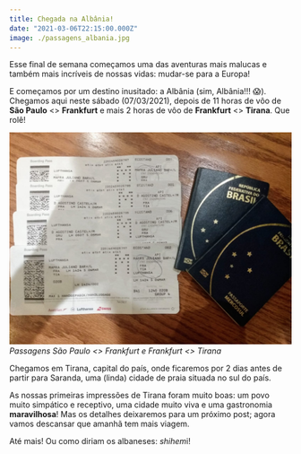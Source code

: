 ```yaml
---
title: Chegada na Albânia!
date: "2021-03-06T22:15:00.000Z"
image: ./passagens_albania.jpg
---
```


Esse final de semana começamos uma das aventuras mais malucas e também mais incríveis de nossas vidas: mudar-se para a Europa!

E começamos por um destino inusitado: a Albânia (sim, Albânia!!! 😱). Chegamos aqui neste sábado (07/03/2021), depois de 11 horas de vôo de **São Paulo** <> **Frankfurt** e mais 2 horas de vôo de **Frankfurt** <> **Tirana**. Que rolê!

![Passagem Albania](./passagens_albania.jpg)
*Passagens São Paulo <> Frankfurt e Frankfurt <> Tirana*

Chegamos em Tirana, capital do país, onde ficaremos por 2 dias antes de partir para Saranda, uma (linda) cidade de praia situada no sul do país.

As nossas primeiras impressões de Tirana foram muito boas: um povo muito simpático e receptivo, uma cidade muito viva e uma gastronomia **maravilhosa**! Mas os detalhes deixaremos para um próximo post; agora vamos descansar que amanhã tem mais viagem.

Até mais! Ou como diriam os albaneses: *shihem*i!
